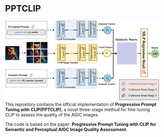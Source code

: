 # PPTCLIP
![image](https://github.com/Handvery/PPTCLIP/blob/main/framework_PPTCLIP.png)
This repository contains the official implementation of **Progressive Prompt Tuning with CLIP(PPTCLIP)**, a novel three-stage method for fine-tuning CLIP to assess the quality of the AIGC images. 

The code is based on the paper: **Progressive Prompt Tuning with CLIP for Semantic and Perceptual AIGC Image Quality Assessment**.
